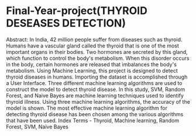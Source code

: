 # Final-Year-project(THYROID DESEASES DETECTION) 
Abstract: In India, 42 million people suffer from diseases such as thyroid. Humans have a vascular gland called the thyroid that is
one of the most important organs in their bodies. Two hormones are secreted by this gland, which function to control the body's
metabolism. When this disorder occurs in the body, certain hormones are released that imbalances the body's metabolism. Using
Machine Learning, this project is designed to detect thyroid diseases in humans. Importing the dataset is accomplished through a
User Interface. Three different machine learning algorithms are used to construct the model to detect thyroid disease. In this study,
SVM, Random Forest, and Naive Bayes are machine learning techniques used to identify thyroid illness. Using three machine
learning algorithms, the accuracy of the model is shown. The most effective machine learning algorithm for detecting thyroid
disease has been chosen among the various algorithms that have been used.
Index Terms - Thyroid, Machine learning, Random Forest, SVM, Naïve Bayes
